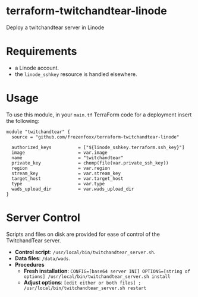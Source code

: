 # terraform-twitchandtear-linode

Deploy a twitchandtear server in Linode

# Requirements

* a Linode account.
* the `linode_sshkey` resource is handled elsewhere.

# Usage

To use this module, in your `main.tf` TerraForm code for a deployment insert the following:

``` code
module "twitchandtear" {
  source = "github.com/frozenfoxx/terraform-twitchandtear-linode"

  authorized_keys          = ["${linode_sshkey.terraform.ssh_key}"]
  image                    = var.image
  name                     = "twitchandtear"
  private_key              = chomp(file(var.private_ssh_key))
  region                   = var.region
  stream_key               = var.stream_key
  target_host              = var.target_host
  type                     = var.type
  wads_upload_dir          = var.wads_upload_dir
}
```

# Server Control

Scripts and files on disk are provided for ease of control of the TwitchandTear server.

* **Control script**: `/usr/local/bin/twitchandtear_server.sh`.
* **Data files**: `/data/wads`.
* **Procedures**
  * **Fresh installation**: `CONFIG=[base64 server INI] OPTIONS=[string of options] /usr/local/bin/twitchandtear_server.sh install`
  * **Adjust options**: `[edit either or both files] ; /usr/local/bin/twitchandtear_server.sh restart`